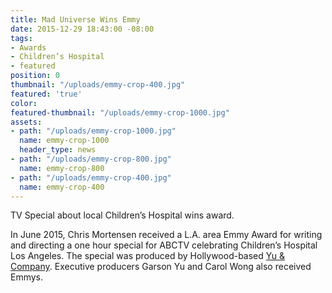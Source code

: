 ```yaml
---
title: Mad Universe Wins Emmy
date: 2015-12-29 18:43:00 -08:00
tags:
- Awards
- Children’s Hospital
- featured
position: 0
thumbnail: "/uploads/emmy-crop-400.jpg"
featured: 'true'
color: 
featured-thumbnail: "/uploads/emmy-crop-1000.jpg"
assets:
- path: "/uploads/emmy-crop-1000.jpg"
  name: emmy-crop-1000
  header_type: news
- path: "/uploads/emmy-crop-800.jpg"
  name: emmy-crop-800
- path: "/uploads/emmy-crop-400.jpg"
  name: emmy-crop-400
---
```


TV Special about local Children’s Hospital wins award.


In June 2015, Chris Mortensen received a L.A. area Emmy Award for writing and directing a one hour special for ABCTV celebrating Children’s Hospital Los Angeles. The special was produced by Hollywood-based [Yu & Company](http://yuco.com). Executive producers Garson Yu and Carol Wong also received Emmys.
